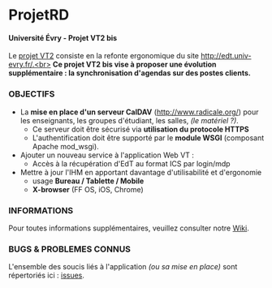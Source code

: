 ProjetRD
========

#### Université Évry - Projet VT2 bis
Le <a href="https://github.com/edmondsnadane/Projet-R-D.git" title="projet VT2">projet VT2</a> consiste en la refonte ergonomique du site http://edt.univ-evry.fr/.<br>
<b>Ce projet VT2 bis vise à proposer une évolution supplémentaire : la synchronisation d'agendas sur des postes clients.</b> 

### OBJECTIFS 
* La <b>mise en place d'un serveur CalDAV</b> (http://www.radicale.org/) pour les enseignants, les groupes d'étudiant, les salles, <i>(le matériel ?)</i>.
    - Ce serveur doit être sécurisé via <b>utilisation du protocole HTTPS</b>
    - L'authentification doit être supporté par le <b>module WSGI</b> (composant Apache mod_wsgi).
* Ajouter un nouveau service à l'application Web VT :
    - Accès à la récupération d'EdT au format ICS par login/mdp
* Mettre à jour l'IHM en apportant davantage d'utilisabilité et d'ergonomie
    - usage <b>Bureau / Tablette / Mobile</b>
    - <b>X-browser</b> (FF OS, iOS, Chrome)

### INFORMATIONS
Pour toutes informations supplémentaires, veuillez consulter notre <a href="https://github.com/indydedeken/ProjetRD/wiki">Wiki</a>.

### BUGS & PROBLEMES CONNUS
L'ensemble des soucis liés à l'application *(ou sa mise en place)* sont répertoriés ici : [issues](https://github.com/indydedeken/ProjetRD/issues).
